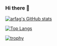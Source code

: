 ### Hi there 👋

<!--
**arfag/arfag** is a ✨ _special_ ✨ repository because its `README.md` (this file) appears on your GitHub profile.

Here are some ideas to get you started:

- 🔭 I’m currently working on ...
- 🌱 I’m currently learning ...
- 👯 I’m looking to collaborate on ...
- 🤔 I’m looking for help with ...
- 💬 Ask me about ...
- 📫 How to reach me: ...
- 😄 Pronouns: ...
- ⚡ Fun fact: ...
-->

[![arfag's GitHub stats](https://github-readme-stats.vercel.app/api?username=arfag&theme=vue-dark&show_icons=true)](https://github.com/arfag/github-readme-stats)

[![Top Langs](https://github-readme-stats.vercel.app/api/top-langs/?username=arfag&theme=vue-dark&show_icons=true&layout=compact)](https://github.com/arfag/github-readme-stats)

[![trophy](https://github-profile-trophy.vercel.app/?username={名前})](https://github.com/arfag/github-profile-trophy)
